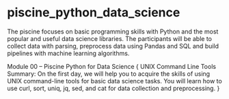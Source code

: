 # piscine_python_data_science
The piscine focuses on basic programming skills with Python and the most popular and useful data science libraries. The participants will be able to collect data with parsing, preprocess data using Pandas and SQL and build pipelines with machine learning algorithms. 

Module 00 – Piscine Python for Data Science {
  UNIX Command Line Tools
  Summary: On the first day, we will help you to acquire the skills of using UNIX
  command-line tools for basic data science tasks. You will learn how to use curl, sort,
  uniq, jq, sed, and cat for data collection and preprocessing.
}
